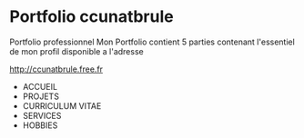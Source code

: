 # Portfolio ccunatbrule
Portfolio professionnel
Mon Portfolio contient 5 parties contenant l'essentiel de mon profil disponible a l'adresse 

http://ccunatbrule.free.fr

- ACCUEIL
- PROJETS
- CURRICULUM VITAE
- SERVICES
- HOBBIES
